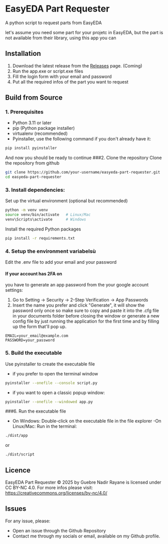 # EasyEDA Part Requester
A python script to request parts from EasyEDA

let's assume you need some part for your projetc in EasyEDA, but the part is not available from their library, using this app you can 

## Installation
1. Download the latest release from the [Releases](https://github.com/Rayanlupo/EasyEDA-Part-Requester) page. (Coming)
2. Run the app.exe or script.exe files
3. Fill the login form with your email and password
4. Put all the required infos of the part you want to request 



## Build from Source
### 1. Prerequisites
- Python 3.11 or later
- pip (Python package installer)
- virtualenv (recommended)
- Pyinstaller, use the following command if you don't already have it:
```bash
pip install pyinstaller
```
And now you should be ready to continue
###2. Clone the repository
Clone the repository from github
```bash
git clone https://github.com/your-username/easyeda-part-requester.git
cd easyeda-part-requester
```

### 3. Install dependencies:
Set up the virtual environment (optional but recommended)
```bash
python -m venv venv
source venv/bin/activate   # Linux/Mac
venv\Scripts\activate      # Windows
```
Install the required Python packages
```bash
pip install -r requirements.txt
```
### 4. Setup the environment variabelsù
Edit the .env file to add your email and your password
#### If your account has 2FA on 
you have to generate an app password from the your google account settings:
1. Go to Setting -> Security -> 2-Step Verification -> App Passwords
2. Insert the name you prefer and click "Generate", it will show the password only once so make sure to copy and paste it into the .cfg file in your documents folder before closing the window or generate a new config file by just running the application for the first time and by filling up the form that'll pop up.
```plaintext
EMAIL=your_email@example.com
PASSWORD=your_password
```
### 5.  Build the executable
Use pyinstaller to create the executable file
- if you prefer to open the terminal window
```bash
pyinstaller --onefile --console script.py
```
- if you want to open a classic popup window:
```bash
pyinstaller --onefile --windowed app.py
```

###6. Run the executable file
- On Windows: Double-click on the executable file in the file explorer
-On Linux/Mac: Run in the terminal:
```bash
./dist/app
```
or

```bash
./dist/script
```
## Licence
EasyEDA Part Requester © 2025 by Guebre Nadir Rayane is licensed under CC BY-NC 4.0. For more infos please visit: https://creativecommons.org/licenses/by-nc/4.0/

## Issues

For any issue, please:
- Open an issue through the Github Repository
- Contact me through my socials or email, available on my Github profile.

